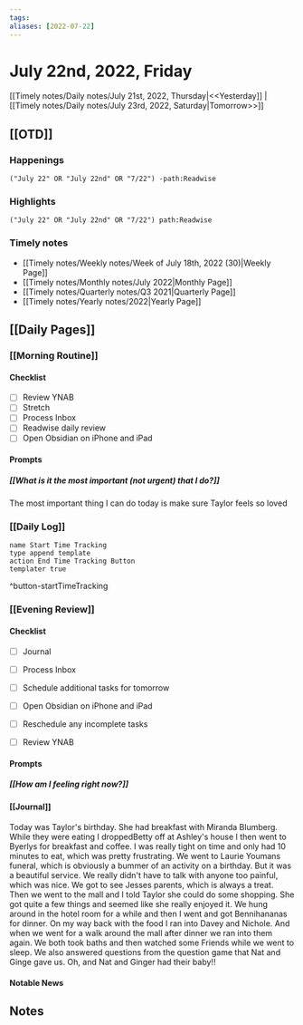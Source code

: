 ```yaml
---
tags:
aliases: [2022-07-22]
---
```


# July 22nd, 2022, Friday

[[Timely notes/Daily notes/July 21st, 2022, Thursday|<<Yesterday]] | [[Timely notes/Daily notes/July 23rd, 2022, Saturday|Tomorrow>>]]

## [[OTD]]

### Happenings

```query
("July 22" OR "July 22nd" OR "7/22") -path:Readwise
```

### Highlights

```query
("July 22" OR "July 22nd" OR "7/22") path:Readwise
```

### Timely notes
- [[Timely notes/Weekly notes/Week of July 18th, 2022 (30)|Weekly Page]]
- [[Timely notes/Monthly notes/July 2022|Monthly Page]]
- [[Timely notes/Quarterly notes/Q3 2021|Quarterly Page]]
- [[Timely notes/Yearly notes/2022|Yearly Page]]

## [[Daily Pages]]

### [[Morning Routine]]

#### Checklist

- [ ] Review YNAB
- [ ] Stretch
- [ ] Process Inbox
- [ ] Readwise daily review
- [ ] Open Obsidian on iPhone and iPad

#### Prompts

##### [[What is it the most important (not urgent) that I do?]]

The most important thing I can do today is make sure Taylor feels so loved

### [[Daily Log]]

```button
name Start Time Tracking
type append template
action End Time Tracking Button
templater true
```
^button-startTimeTracking

### [[Evening Review]]

#### Checklist

- [ ] Journal
- [ ] Process Inbox
- [ ] Schedule additional tasks for tomorrow
- [ ] Open Obsidian on iPhone and iPad
- [ ] Reschedule any incomplete tasks
- [ ] Review YNAB


#### Prompts

##### [[How am I feeling right now?]]

#### [[Journal]]

Today was Taylor's birthday. She had breakfast with Miranda Blumberg. While they were eating I droppedBetty off at Ashley's house I then went to Byerlys for breakfast and coffee. I was really tight on time and only had 10 minutes to eat, which was pretty frustrating. We went to Laurie Youmans funeral, which is obviously a bummer of an activity on a birthday. But it was a beautiful service. We really didn't have to talk with anyone too painful, which was nice. We got to see Jesses parents, which is always a treat. Then we went to the mall and I told Taylor she could do some shopping. She got quite a few things and seemed like she really enjoyed it. We hung around in the hotel room for a while and then I went and got Bennihananas for dinner. On my way back with the food I ran into Davey and Nichole. And when we went for a walk around the mall after dinner we ran into them again. We both took baths and then watched some Friends while we went to sleep. We also answered questions from the question game that Nat and Ginge gave us. Oh, and Nat and Ginger had their baby!!

#### Notable News

## Notes
